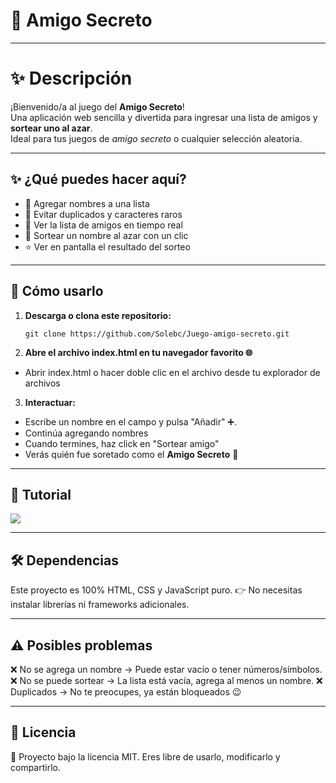 # 🎁 Amigo Secreto

---
# ✨ Descripción

¡Bienvenido/a al juego del **Amigo Secreto**!  
Una aplicación web sencilla y divertida para ingresar una lista de amigos y **sortear uno al azar**.  
Ideal para tus juegos de *amigo secreto* o cualquier selección aleatoria.

---

## ✨ ¿Qué puedes hacer aquí?

- 📝 Agregar nombres a una lista  
- 🚫 Evitar duplicados y caracteres raros
- 👀 Ver la lista de amigos en tiempo real
- 🎲 Sortear un nombre al azar con un clic  
- ⭐ Ver en pantalla el resultado del sorteo  

---

## 🚀 Cómo usarlo

1. **Descarga o clona este repositorio:**  
   ```
   git clone https://github.com/Solebc/Juego-amigo-secreto.git
2. **Abre el archivo index.html en tu navegador favorito 🌐**
- Abrir index.html o hacer doble clic en el archivo desde tu explorador de archivos
3. **Interactuar:**
- Escribe un nombre en el campo y pulsa "Añadir" ➕.
- Continúa agregando nombres
- Cuando termines, haz click en "Sortear amigo"
- Verás quién fue soretado como el **Amigo Secreto** 🎉

---

## 📸 Tutorial

![](tutorial.gif)

---

## 🛠 Dependencias

Este proyecto es 100% HTML, CSS y JavaScript puro.
👉 No necesitas instalar librerías ni frameworks adicionales.

---

## ⚠️ Posibles problemas

❌ No se agrega un nombre → Puede estar vacío o tener números/símbolos.
❌ No se puede sortear → La lista está vacía, agrega al menos un nombre.
❌ Duplicados → No te preocupes, ya están bloqueados 😉

---

## 📜 Licencia

📄 Proyecto bajo la licencia MIT.
Eres libre de usarlo, modificarlo y compartirlo.

